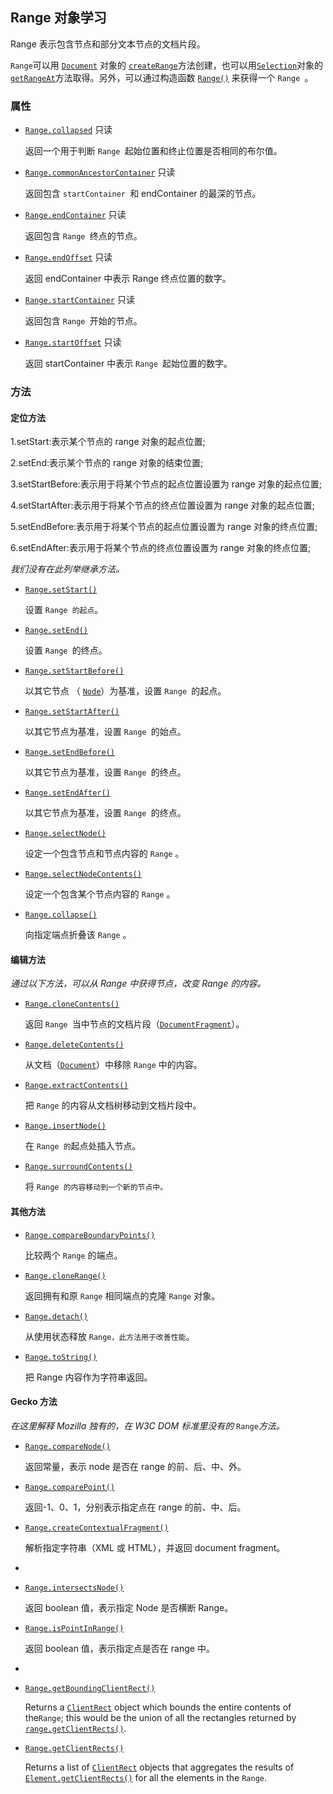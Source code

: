 ## Range 对象学习

Range 表示包含节点和部分文本节点的文档片段。

`Range`可以用 [`Document`](https://developer.mozilla.org/zh-CN/docs/Web/API/Document) 对象的 [`createRange`](https://developer.mozilla.org/zh-CN/docs/Web/API/Document/createRange)方法创建，也可以用[`Selection`](https://developer.mozilla.org/zh-CN/docs/Web/API/Selection)对象的[`getRangeAt`](https://developer.mozilla.org/zh-CN/docs/Web/API/Selection/getRangeAt)方法取得。另外，可以通过构造函数 [`Range()`](https://developer.mozilla.org/zh-CN/docs/Web/API/Range/Range) 来获得一个 `Range `。

### 属性

- [`Range.collapsed`](https://developer.mozilla.org/zh-CN/docs/Web/API/Range/collapsed) 只读

  返回一个用于判断 `Range `起始位置和终止位置是否相同的布尔值。

- [`Range.commonAncestorContainer`](https://developer.mozilla.org/zh-CN/docs/Web/API/Range/commonAncestorContainer) 只读

  返回包含 `startContainer `和 endContainer 的最深的节点。

- [`Range.endContainer`](https://developer.mozilla.org/zh-CN/docs/Web/API/Range/endContainer) 只读

  返回包含 `Range `终点的节点。

- [`Range.endOffset`](https://developer.mozilla.org/zh-CN/docs/Web/API/Range/endOffset) 只读

  返回 endContainer 中表示 Range 终点位置的数字。

- [`Range.startContainer`](https://developer.mozilla.org/zh-CN/docs/Web/API/Range/startContainer) 只读

  返回包含 `Range `开始的节点。

- [`Range.startOffset`](https://developer.mozilla.org/zh-CN/docs/Web/API/Range/startOffset) 只读

  返回 startContainer 中表示 `Range `起始位置的数字。

### 方法

#### 定位方法

1.setStart:表示某个节点的 range 对象的起点位置;

2.setEnd:表示某个节点的 range 对象的结束位置;

3.setStartBefore:表示用于将某个节点的起点位置设置为 range 对象的起点位置;

4.setStartAfter:表示用于将某个节点的终点位置设置为 range 对象的起点位置;

5.setEndBefore:表示用于将某个节点的起点位置设置为 range 对象的终点位置;

6.setEndAfter:表示用于将某个节点的终点位置设置为 range 对象的终点位置;

_我们没有在此列举继承方法。_

- [`Range.setStart()`](https://developer.mozilla.org/zh-CN/docs/Web/API/Range/setStart)

  设置 `Range 的起点`。

- [`Range.setEnd()`](https://developer.mozilla.org/zh-CN/docs/Web/API/Range/setEnd)

  设置 `Range `的终点。

- [`Range.setStartBefore()`](https://developer.mozilla.org/zh-CN/docs/Web/API/Range/setStartBefore)

  以其它节点 （ [`Node`](https://developer.mozilla.org/zh-CN/docs/Web/API/Node)）为基准，设置 `Range `的起点。

- [`Range.setStartAfter()`](https://developer.mozilla.org/zh-CN/docs/Web/API/Range/setStartAfter)

  以其它节点为基准，设置 `Range `的始点。

- [`Range.setEndBefore()`](https://developer.mozilla.org/zh-CN/docs/Web/API/Range/setEndBefore)

  以其它节点为基准，设置 `Range `的终点。

- [`Range.setEndAfter()`](https://developer.mozilla.org/zh-CN/docs/Web/API/Range/setEndAfter)

  以其它节点为基准，设置 `Range `的终点。

- [`Range.selectNode()`](https://developer.mozilla.org/zh-CN/docs/Web/API/Range/selectNode)

  设定一个包含节点和节点内容的 `Range` 。

- [`Range.selectNodeContents()`](https://developer.mozilla.org/zh-CN/docs/Web/API/Range/selectNodeContents)

  设定一个包含某个节点内容的 `Range` 。

- [`Range.collapse()`](https://developer.mozilla.org/zh-CN/docs/Web/API/Range/collapse)

  向指定端点折叠该 `Range` 。

#### 编辑方法

_通过以下方法，可以从 Range 中获得节点，改变 Range 的内容。_

- [`Range.cloneContents()`](https://developer.mozilla.org/zh-CN/docs/Web/API/Range/cloneContents)

  返回 `Range `当中节点的文档片段（[`DocumentFragment`](https://developer.mozilla.org/zh-CN/docs/Web/API/DocumentFragment)）。

- [`Range.deleteContents()`](https://developer.mozilla.org/zh-CN/docs/Web/API/Range/deleteContents)

  从文档（[`Document`](https://developer.mozilla.org/zh-CN/docs/Web/API/Document)）中移除 `Range` 中的内容。

- [`Range.extractContents()`](https://developer.mozilla.org/zh-CN/docs/Web/API/Range/extractContents)

  把 `Range` 的内容从文档树移动到文档片段中。

- [`Range.insertNode()`](https://developer.mozilla.org/zh-CN/docs/Web/API/Range/insertNode)

  在 `Range 的`起点处插入节点。

- [`Range.surroundContents()`](https://developer.mozilla.org/zh-CN/docs/Web/API/Range/surroundContents)

  将 `Range 的内容移动到一个新的节点中。`

#### 其他方法

- [`Range.compareBoundaryPoints()`](https://developer.mozilla.org/zh-CN/docs/Web/API/Range/compareBoundaryPoints)

  比较两个 `Range` 的端点。

- [`Range.cloneRange()`](https://developer.mozilla.org/zh-CN/docs/Web/API/Range/cloneRange)

  返回拥有和原 `Range` 相同端点的克隆 `Range` 对象。

- [`Range.detach()`](https://developer.mozilla.org/zh-CN/docs/Web/API/Range/detach)

  从使用状态释放 `Range，此方法用于改善性能`。

- [`Range.toString()`](https://developer.mozilla.org/zh-CN/docs/Web/API/Range/toString)

  把 Range 内容作为字符串返回。

#### Gecko 方法

_在这里解释 Mozilla 独有的，在 W3C DOM 标准里没有的_ `Range`_方法。_

- [`Range.compareNode()`](https://developer.mozilla.org/zh-CN/docs/Web/API/Range/compareNode)

  返回常量，表示 node 是否在 range 的前、后、中、外。

- [`Range.comparePoint()`](https://developer.mozilla.org/zh-CN/docs/Web/API/Range/comparePoint)

  返回-1、0、1，分别表示指定点在 range 的前、中、后。

- [`Range.createContextualFragment()`](https://developer.mozilla.org/zh-CN/docs/Web/API/Range/createContextualFragment)

  解析指定字符串（XML 或 HTML），并返回 document fragment。

-

- [`Range.intersectsNode()`](https://developer.mozilla.org/zh-CN/docs/Web/API/Range/intersectsNode)

  返回 boolean 值，表示指定 Node 是否横断 Range。

- [`Range.isPointInRange()`](https://developer.mozilla.org/zh-CN/docs/Web/API/Range/isPointInRange)

  返回 boolean 值，表示指定点是否在 range 中。

-

- [`Range.getBoundingClientRect()`](https://developer.mozilla.org/zh-CN/docs/Web/API/Range/getBoundingClientRect)

  Returns a [`ClientRect`](https://developer.mozilla.org/zh-CN/docs/Web/API/ClientRect) object which bounds the entire contents of the`Range`; this would be the union of all the rectangles returned by [`range.getClientRects()`](https://developer.mozilla.org/zh-CN/docs/Web/API/Range/getClientRects).

- [`Range.getClientRects()`](https://developer.mozilla.org/zh-CN/docs/Web/API/Range/getClientRects)

  Returns a list of [`ClientRect`](https://developer.mozilla.org/zh-CN/docs/Web/API/ClientRect) objects that aggregates the results of [`Element.getClientRects()`](https://developer.mozilla.org/zh-CN/docs/Web/API/Element/getClientRects) for all the elements in the `Range`.
